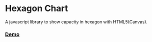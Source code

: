 # Hexagon Chart

A javascript library to show capacity in hexagon with HTML5(Canvas).

### [Demo](http://liuxd.github.io/HexChart/demo/demo.html)
